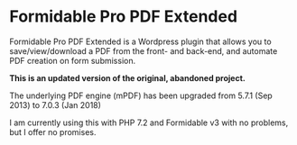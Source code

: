 Formidable Pro PDF Extended
==========================

Formidable Pro PDF Extended is a Wordpress plugin that allows you to save/view/download a PDF from the front- and back-end, and automate PDF creation on form submission. 

**This is an updated version of the original, abandoned project.**

The underlying PDF engine (mPDF) has been upgraded from 5.7.1 (Sep 2013) to 7.0.3 (Jan 2018)

I am currently using this with PHP 7.2 and Formidable v3 with no problems, but I offer no promises.